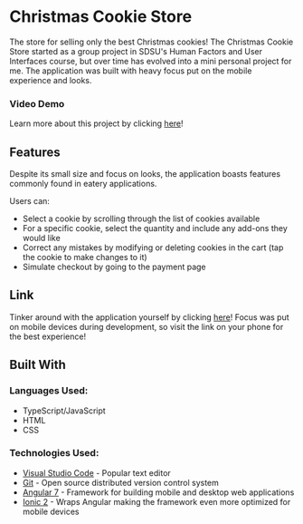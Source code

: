 # Christmas Cookie Store
The store for selling only the best Christmas cookies! The Christmas Cookie Store started as a group project in SDSU's Human Factors and User Interfaces course, but over time has evolved into a mini personal project for me. The application was built with heavy focus put on the mobile experience and looks.

### Video Demo
Learn more about this project by clicking [here](https://drive.google.com/file/d/1LkqQgIEhue__h-oAcLJqmHgxH4OX9Kx0/view?usp=sharing)!

## Features

Despite its small size and focus on looks, the application boasts features commonly found in eatery applications. 

Users can:
* Select a cookie by scrolling through the list of cookies available
* For a specific cookie, select the quantity and include any add-ons they would like
* Correct any mistakes by modifying or deleting cookies in the cart (tap the cookie to make changes to it)
* Simulate checkout by going to the payment page

## Link

Tinker around with the application yourself by clicking [here](https://ahochha.github.io/christmas-cookie-store/)! Focus was put on mobile devices during development, so visit the link on your phone for the best experience!

## Built With
### Languages Used:
* TypeScript/JavaScript
* HTML
* CSS

### Technologies Used:
* [Visual Studio Code](https://code.visualstudio.com/) - Popular text editor
* [Git](https://git-scm.com/) - Open source distributed version control system
* [Angular 7](https://angular.io/) - Framework for building mobile and desktop web applications
* [Ionic 2](https://ionicframework.com/) - Wraps Angular making the framework even more optimized for mobile devices
